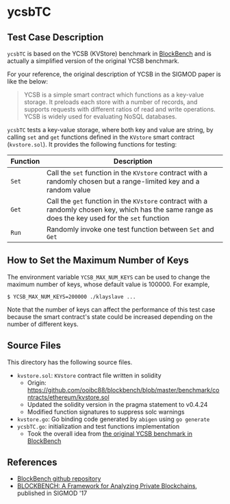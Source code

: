 # ycsbTC

## Test Case Description

`ycsbTC` is based on the YCSB (KVStore) benchmark in
[BlockBench](https://github.com/ooibc88/blockbench) and is actually a
simplified version of the original YCSB benchmark.

For your reference, the original description of YCSB in the SIGMOD paper is
like the below:
> YCSB is a simple smart contract which functions as a key-value storage.  It
> preloads each store with a number of records, and supports requests with
> different ratios of read and write operations. YCSB is widely used for
> evaluating NoSQL databases.

`ycsbTC` tests a key-value storage, where both key and value are string, by
calling `set` and `get` functions defined in the `KVstore` smart contract
(`kvstore.sol`).  It provides the following functions for testing:

| Function | Description |
| -------- | ----------- |
| `Set` | Call the `set` function in the `KVstore` contract with a randomly chosen but a range-limited key and a random value |
| `Get` | Call the `get` function in the `KVstore` contract with a randomly chosen key, which has the same range as does the key used for the `set` function |
| `Run` | Randomly invoke one test function between `Set` and `Get` |


## How to Set the Maximum Number of Keys

The environment variable `YCSB_MAX_NUM_KEYS` can be used to change the maximum
number of keys, whose default value is 100000.  For example,
```shell
$ YCSB_MAX_NUM_KEYS=200000 ./klayslave ...
```

Note that the number of keys can affect the performance of this test case
because the smart contract's state could be increased depending on the number
of different keys.


## Source Files

This directory has the following source files.

- `kvstore.sol`: `KVstore` contract file written in solidity
   - Origin: https://github.com/ooibc88/blockbench/blob/master/benchmark/contracts/ethereum/kvstore.sol
   - Updated the solidity version in the pragma statement to v0.4.24
   - Modified function signatures to suppress solc warnings
- `kvstore.go`: Go binding code generated by `abigen` using `go generate`
- `ycsbTC.go`: initialization and test functions implementation
   - Took the overall idea from [the original YCSB benchmark in BlockBench](https://github.com/ooibc88/blockbench/tree/master/src/macro/kvstore)


## References

- [BlockBench github repository](https://github.com/ooibc88/blockbench)
- [BLOCKBENCH: A Framework for Analyzing Private Blockchains](https://dl.acm.org/citation.cfm?id=3064033), published in SIGMOD '17
